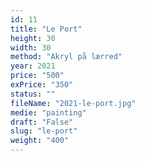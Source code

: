 ```yaml
---
id: 11
title: "Le Port"
height: 30
width: 30
method: "Akryl på lærred"
year: 2021
price: "500"
exPrice: "350"
status: ""
fileName: "2021-le-port.jpg"
medie: "painting"
draft: "False"
slug: "le-port"
weight: "400"
---
```

